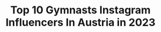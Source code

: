 ---
title: Top 10 Gymnasts Instagram Influencers In Austria in 2023
description: >-
  Find top gymnasts Instagram influencers in Austria in 2023. Most popular hashtags: #gymnastics #fitness #austria #workout.
platform: Instagram
hits: 12
text_top: See the most popular Instagram profiles on inBeat.
text_bottom: Our platform has 12 Instagram influencers like this in Austria for you to pitch.
profiles:
  - username: "laura.tumblesss"
    fullname: >-
      Laura 💕
    bio: >-
      🌼 gymnast | 16 📍 vienna, austria 🦋 use my code laura10 for 10% off @fbsport.official >> dm for business
    location: "Austria"
    followers: 25108
    engagement: 404
    commentsToLikes: 0.056470
    id: ckap5ued0d7eu0i78evl1s6m4
    verified: false
    hashtags: "#jumpmaxxnight"
  - username: "duo_destiny_"
    fullname: >-
      Duo Destiny
    bio: >-
      ᴋɪɴɢᴀ | ɢᴏɴᴄᴀʟᴏ 🇵🇱🇵🇹 Dubai📍 • 𝘞𝘪𝘯𝘯𝘦𝘳𝘴 𝘰𝘧 𝘗𝘰𝘭𝘢𝘯𝘥 𝘎𝘰𝘵 𝘛𝘢𝘭𝘦𝘯𝘵 🏆 • 𝘈𝘎𝘛 • 𝘊𝘪𝘳𝘲𝘶𝘦 𝘥𝘶 𝘚𝘰𝘭𝘦𝘪𝘭 • 𝘔𝘰𝘶𝘭𝘪𝘯 𝘙𝘰𝘶𝘨𝘦 • 𝘊𝘐𝘙𝘘𝘖 - 𝘊𝘦𝘳𝘵𝘪𝘧𝘪𝘦𝘥 𝘛𝘳𝘢𝘪𝘯𝘦𝘳𝘴 • JOIN THE CLASS:
    location: "Austria"
    followers: 23742
    engagement: 603
    commentsToLikes: 0.024935
    id: ck6tm67k2791m0j71molmttj5
    verified: true
    hashtags: "#bendy, #danceacrobatics, #handstandeveryday, #gymnastics"
  - username: "marleneflips"
    fullname: >-
      Marlene Metzger
    bio: >-
      austria | juggling | diving | flipping💗
    location: "Austria"
    followers: 5174
    engagement: 2260
    commentsToLikes: 0.022603
    id: ck5cjbk8mue340i11t9sv4mjr
    verified: false
    hashtags: "#flips, #insane, #fail, #motivation"
  - username: "teresawallerberger"
    fullname: >-
      Teresa
    bio: >-
      📍 Vienna | 22 | Fitness | Techno | 🔐K Team: @nocco.at
    location: "Austria"
    followers: 5228
    engagement: 1093
    commentsToLikes: 0.071899
    id: ck8t0yee3tskt0j78ki6x79jx
    verified: false
    hashtags: "#noccoathleteaustria, #areyounoccoenough, #vienna, #nocco"
  - username: "victor.schroeder"
    fullname: >-
      Victor Schröder - CrossFit
    bio: >-
      🥇Fittest in Austria 🇦🇹 🏋️‍♂️qualified for the CrossFit Games 2020 👨‍💻CrossFit Coach @neoh | Nocco | Anovona | Compex | Northernspirit
    location: "Austria"
    followers: 6048
    engagement: 515
    commentsToLikes: 0.122688
    id: ck6ttcwzc9wuv0j7147k82yr3
    verified: false
    hashtags: "#progress, #areyounoccoenough, #weightlifting, #wod"
  - username: "jasminspanitz"
    fullname: >-
      MORE THAN YOGA
    bio: >-
      ☼☽ Inspiring you to start moving - your MIND and BODY. ⋒ Motherhood ⚘ Yoga Teaching+Therapy | Holistic Health & Life | Coachings Work with me ⇩
    location: "Austria"
    followers: 9967
    engagement: 712
    commentsToLikes: 0.038485
    id: ckaordh7umq390i78qm8lts3r
    verified: false
    hashtags: "#tb, #babygirl, #pregnancy, #love"
  - username: "julesvogel"
    fullname: >-
      Julia Vogel
    bio: >-
      » she/her » Crossfit | gesunde Rezepte » offene Beziehung | Self Love | Sexualität » Podcast „Vogelperspektive“ » @podimo_de „Klischee Adé“
    location: "Austria"
    followers: 78612
    engagement: 309
    commentsToLikes: 0.010010
    id: ck5q2w4a9i2rq0i11fhcxojfu
    verified: false
    hashtags: "#crossfitcoach, #crossfitgermany, #crossfitgirls, #crossfit"
  - username: "caroline.lena"
    fullname: >-
      Lena Caroline | Vienna
    bio: >-
      📍 #vienna 📷 #behindthescenes 🍴 #foodstories 🇦🇹 #contentcreator ✉️ lenacaroline.lc@gmail.com
    location: "Austria"
    followers: 10574
    engagement: 326
    commentsToLikes: 0.170100
    id: ck0w4tdkd0bjo0i19ho2fzyd7
    verified: false
    hashtags: "#portraitgames, #freachlyvienna, #freddywear, #777luckyfish"
  - username: "gollitta"
    fullname: >-
      Buugeng Flow Artist
    bio: >-
      Gustavo Ollitta from Brazil/Italy🇮🇹🇧🇷 🧭Vienna🇦🇹 Cofounder @equilibraperformance Resseler @buugengjah @ignispixel @juggling_calling DM for Collab🌞🙏🏼
    location: "Austria"
    followers: 8229
    engagement: 761
    commentsToLikes: 0.107128
    id: ckaoxjwpndldz0i78296j1mur
    verified: false
    hashtags: "#balance, #buugeng, #dragon, #dance"
  - username: "iris_easy"
    fullname: >-
      Iris Easy
    bio: >-
      @GORNATION Calisthenics Athlete 🇦🇹 🚀 Business Student - WU Vienna NEWEST YOUTUBE VIDEO ⬇️
    location: "Austria"
    followers: 13168
    engagement: 1078
    commentsToLikes: 0.036774
    id: ck55lb9e7170o0i11xbifitiz
    verified: false
    hashtags: "#calisthenicsgirl, #calisthenics, #streetworkoutgirls, #handbalancing"
---